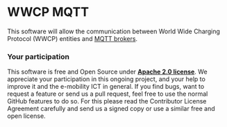 WWCP MQTT
=========

This software will allow the communication between World Wide Charging
Protocol (WWCP) entities and [MQTT brokers](https://en.wikipedia.org/wiki/MQTT).


### Your participation

This software is free and Open Source under [**Apache 2.0 license**](LICENSE).
We appreciate your participation in this ongoing project, and your help to
improve it and the e-mobility ICT in general. If you find bugs, want to request
a feature or send us a pull request, feel free to use the normal GitHub
features to do so. For this please read the Contributor License Agreement
carefully and send us a signed copy or use a similar free and open license.
